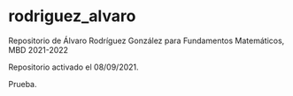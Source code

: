 # rodriguez_alvaro
 Repositorio de Álvaro Rodríguez González para Fundamentos Matemáticos, MBD 2021-2022
 
 Repositorio activado el 08/09/2021. 
 
 Prueba.

